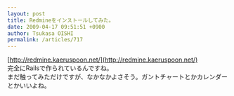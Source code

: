 ```yaml
---
layout: post
title: Redmineをインストールしてみた。
date: 2009-04-17 09:51:51 +0900
author: Tsukasa OISHI
permalink: /articles/717
---
```



[http://redmine.kaeruspoon.net/](http://redmine.kaeruspoon.net/)  
完全にRailsで作られているんですね。  
まだ触ってみただけですが、なかなかよさそう。ガントチャートとかカレンダーとかいいよね。  

